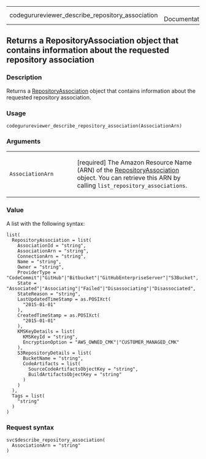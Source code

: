 <table style="width: 100%;">
<tbody>
<tr class="odd">
<td>codegurureviewer_describe_repository_association</td>
<td style="text-align: right;">R Documentation</td>
</tr>
</tbody>
</table>

## Returns a RepositoryAssociation object that contains information about the requested repository association

### Description

Returns a
[RepositoryAssociation](https://docs.aws.amazon.com/codeguru/latest/reviewer-api/API_RepositoryAssociation.html)
object that contains information about the requested repository
association.

### Usage

    codegurureviewer_describe_repository_association(AssociationArn)

### Arguments

<table>
<colgroup>
<col style="width: 35%" />
<col style="width: 65%" />
</colgroup>
<tbody>
<tr class="odd">
<td><code
id="codegurureviewer_describe_repository_association_:_AssociationArn">AssociationArn</code></td>
<td><p>[required] The Amazon Resource Name (ARN) of the <a
href="https://docs.aws.amazon.com/codeguru/latest/reviewer-api/API_RepositoryAssociation.html">RepositoryAssociation</a>
object. You can retrieve this ARN by calling
<code>list_repository_associations</code>.</p></td>
</tr>
</tbody>
</table>

### Value

A list with the following syntax:

    list(
      RepositoryAssociation = list(
        AssociationId = "string",
        AssociationArn = "string",
        ConnectionArn = "string",
        Name = "string",
        Owner = "string",
        ProviderType = "CodeCommit"|"GitHub"|"Bitbucket"|"GitHubEnterpriseServer"|"S3Bucket",
        State = "Associated"|"Associating"|"Failed"|"Disassociating"|"Disassociated",
        StateReason = "string",
        LastUpdatedTimeStamp = as.POSIXct(
          "2015-01-01"
        ),
        CreatedTimeStamp = as.POSIXct(
          "2015-01-01"
        ),
        KMSKeyDetails = list(
          KMSKeyId = "string",
          EncryptionOption = "AWS_OWNED_CMK"|"CUSTOMER_MANAGED_CMK"
        ),
        S3RepositoryDetails = list(
          BucketName = "string",
          CodeArtifacts = list(
            SourceCodeArtifactsObjectKey = "string",
            BuildArtifactsObjectKey = "string"
          )
        )
      ),
      Tags = list(
        "string"
      )
    )

### Request syntax

    svc$describe_repository_association(
      AssociationArn = "string"
    )
